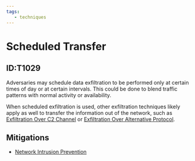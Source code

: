 ```yaml
---
tags:
   - techniques
---
```

# Scheduled Transfer
## ID:T1029
Adversaries may schedule data exfiltration to be performed only at certain times of day or at certain intervals. This could be done to blend traffic patterns with normal activity or availability.

When scheduled exfiltration is used, other exfiltration techniques likely apply as well to transfer the information out of the network, such as [Exfiltration Over C2 Channel](techniques/T1041) or [Exfiltration Over Alternative Protocol](techniques/T1048).
## Mitigations
* [Network Intrusion Prevention](mitigations/M1031)
